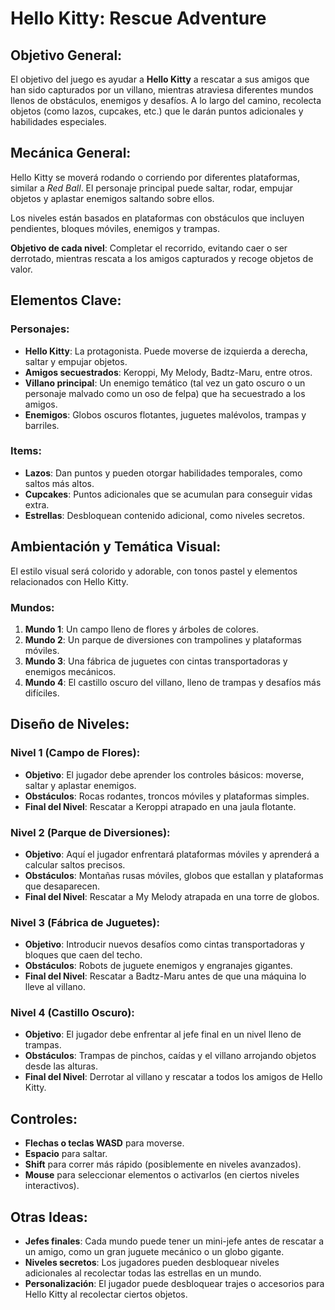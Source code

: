 # Hello Kitty: Rescue Adventure

## Objetivo General:
El objetivo del juego es ayudar a **Hello Kitty** a rescatar a sus amigos que han sido capturados por un villano, mientras atraviesa diferentes mundos llenos de obstáculos, enemigos y desafíos. A lo largo del camino, recolecta objetos (como lazos, cupcakes, etc.) que le darán puntos adicionales y habilidades especiales.

## Mecánica General:
Hello Kitty se moverá rodando o corriendo por diferentes plataformas, similar a *Red Ball*. El personaje principal puede saltar, rodar, empujar objetos y aplastar enemigos saltando sobre ellos.

Los niveles están basados en plataformas con obstáculos que incluyen pendientes, bloques móviles, enemigos y trampas.

**Objetivo de cada nivel**: Completar el recorrido, evitando caer o ser derrotado, mientras rescata a los amigos capturados y recoge objetos de valor.

## Elementos Clave:

### Personajes:
- **Hello Kitty**: La protagonista. Puede moverse de izquierda a derecha, saltar y empujar objetos.
- **Amigos secuestrados**: Keroppi, My Melody, Badtz-Maru, entre otros.
- **Villano principal**: Un enemigo temático (tal vez un gato oscuro o un personaje malvado como un oso de felpa) que ha secuestrado a los amigos.
- **Enemigos**: Globos oscuros flotantes, juguetes malévolos, trampas y barriles.

### Items:
- **Lazos**: Dan puntos y pueden otorgar habilidades temporales, como saltos más altos.
- **Cupcakes**: Puntos adicionales que se acumulan para conseguir vidas extra.
- **Estrellas**: Desbloquean contenido adicional, como niveles secretos.

## Ambientación y Temática Visual:
El estilo visual será colorido y adorable, con tonos pastel y elementos relacionados con Hello Kitty.

### Mundos:
1. **Mundo 1**: Un campo lleno de flores y árboles de colores.
2. **Mundo 2**: Un parque de diversiones con trampolines y plataformas móviles.
3. **Mundo 3**: Una fábrica de juguetes con cintas transportadoras y enemigos mecánicos.
4. **Mundo 4**: El castillo oscuro del villano, lleno de trampas y desafíos más difíciles.

## Diseño de Niveles:

### Nivel 1 (Campo de Flores):
- **Objetivo**: El jugador debe aprender los controles básicos: moverse, saltar y aplastar enemigos.
- **Obstáculos**: Rocas rodantes, troncos móviles y plataformas simples.
- **Final del Nivel**: Rescatar a Keroppi atrapado en una jaula flotante.

### Nivel 2 (Parque de Diversiones):
- **Objetivo**: Aquí el jugador enfrentará plataformas móviles y aprenderá a calcular saltos precisos.
- **Obstáculos**: Montañas rusas móviles, globos que estallan y plataformas que desaparecen.
- **Final del Nivel**: Rescatar a My Melody atrapada en una torre de globos.

### Nivel 3 (Fábrica de Juguetes):
- **Objetivo**: Introducir nuevos desafíos como cintas transportadoras y bloques que caen del techo.
- **Obstáculos**: Robots de juguete enemigos y engranajes gigantes.
- **Final del Nivel**: Rescatar a Badtz-Maru antes de que una máquina lo lleve al villano.

### Nivel 4 (Castillo Oscuro):
- **Objetivo**: El jugador debe enfrentar al jefe final en un nivel lleno de trampas.
- **Obstáculos**: Trampas de pinchos, caídas y el villano arrojando objetos desde las alturas.
- **Final del Nivel**: Derrotar al villano y rescatar a todos los amigos de Hello Kitty.

## Controles:
- **Flechas o teclas WASD** para moverse.
- **Espacio** para saltar.
- **Shift** para correr más rápido (posiblemente en niveles avanzados).
- **Mouse** para seleccionar elementos o activarlos (en ciertos niveles interactivos).

## Otras Ideas:
- **Jefes finales**: Cada mundo puede tener un mini-jefe antes de rescatar a un amigo, como un gran juguete mecánico o un globo gigante.
- **Niveles secretos**: Los jugadores pueden desbloquear niveles adicionales al recolectar todas las estrellas en un mundo.
- **Personalización**: El jugador puede desbloquear trajes o accesorios para Hello Kitty al recolectar ciertos objetos.
